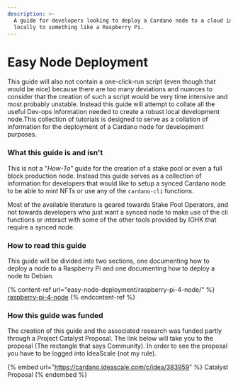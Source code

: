 ```yaml
---
description: >-
  A guide for developers looking to deploy a Cardano node to a cloud instance or
  locally to something like a Raspberry Pi.
---
```


# Easy Node Deployment

This guide will also not contain a one-click-run script (even though that would be nice) because there are too many deviations and nuances to consider that the creation of such a script would be very time intensive and most probably unstable. Instead this guide will attempt to collate all the useful Dev-ops information needed to create a robust local development node.This collection of tutorials is designed to serve as a collation of information for the deployment of a Cardano node for development purposes.&#x20;

### What this guide is and isn't

This is not a "_How-To"_ guide for the creation of a stake pool or even a full block production node. Instead this guide serves as a collection of information for developers that would like to setup a synced Cardano node to be able to mint NFTs or use any of the `cardano-cli` functions.

Most of the available literature is geared towards Stake Pool Operators, and  not towards developers who just want a synced node to make use of the cli functions or interact with some of the other tools provided by IOHK that require a synced node.

### How to read this guide

This guide will be divided into two sections, one documenting how to deploy a node to a Raspberry Pi and one documenting how to deploy a node to Debian.

{% content-ref url="easy-node-deployment/raspberry-pi-4-node/" %}
[raspberry-pi-4-node](easy-node-deployment/raspberry-pi-4-node/)
{% endcontent-ref %}

### How this guide was funded

The creation of this guide and the associated research was funded partly through a Project Catalyst Proposal. The link below will take you to the proposal (The rectangle that says Community). In order to see the proposal you have to be logged into IdeaScale (not my rule).

{% embed url="https://cardano.ideascale.com/c/idea/383959" %}
Catalyst Proposal
{% endembed %}

